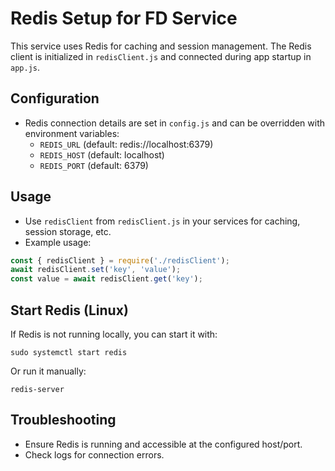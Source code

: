 # Redis Setup for FD Service

This service uses Redis for caching and session management. The Redis client is initialized in `redisClient.js` and connected during app startup in `app.js`.

## Configuration

- Redis connection details are set in `config.js` and can be overridden with environment variables:
  - `REDIS_URL` (default: redis://localhost:6379)
  - `REDIS_HOST` (default: localhost)
  - `REDIS_PORT` (default: 6379)

## Usage

- Use `redisClient` from `redisClient.js` in your services for caching, session storage, etc.
- Example usage:

```js
const { redisClient } = require('./redisClient');
await redisClient.set('key', 'value');
const value = await redisClient.get('key');
```

## Start Redis (Linux)

If Redis is not running locally, you can start it with:

```
sudo systemctl start redis
```

Or run it manually:

```
redis-server
```

## Troubleshooting

- Ensure Redis is running and accessible at the configured host/port.
- Check logs for connection errors.
